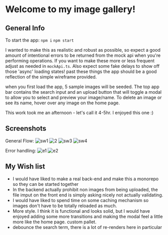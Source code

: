 # Welcome to my image gallery!

## General Info

To start the app:
`npm i`
`npm start`

I wanted to make this as realistic and robust as possible, so expect a good amount of intentional errors to be returned from the mock api when you're performing operations. If you want to make these more or less frequent adjust as needed in `mockApi.ts`. Also expect some fake delays to show off those 'async' loading states! past these things the app should be a good reflection of the simple wireframe provided.

when you first load the app, 5 sample images will be seeded. The top app bar contains the search input and an upload button that will toggle a modal to allow you to select and preview your image/name. To delete an image or see its name, hover over any image on the home page.

This work took me an afternoon - let's call it 4-5hr. I enjoyed this one :)

## Screenshots

General Flow:
![sw1](https://github.com/Matthew-Leighty/sw-react-ts/assets/67803638/544fa072-a6d0-4241-9327-6174e12e6df9)
![2](https://github.com/Matthew-Leighty/sw-react-ts/assets/67803638/2a7467a6-9099-4a50-9075-07565ecfd0f3)
![sw3](https://github.com/Matthew-Leighty/sw-react-ts/assets/67803638/e5c4f4d5-42be-4a3b-9094-4a9c9bc6db88)
![sw4](https://github.com/Matthew-Leighty/sw-react-ts/assets/67803638/dd77dda9-961d-448d-b40a-20c525363f59)

Error handling:
![e1](https://github.com/Matthew-Leighty/sw-react-ts/assets/67803638/8f233361-ec59-42fc-9814-b20215540fda)
![e2](https://github.com/Matthew-Leighty/sw-react-ts/assets/67803638/317baa52-df37-413a-9b60-2d084ba23666)

## My Wish list
- I would have liked to make a real back-end and make this a monorepo
  so they can be started together
- In the backend actually prohibit non images from being uploaded, the file imput on the front end is simply asking nicely not actually validating. 
- I would have liked to spend time on some caching
  mechanism so images don't have to be totally reloaded as much.
- More style. I think it is functional and looks solid, but I would have enjoyed adding some more transitions and making the modal feel a little more like the home page. custom pallet.
- debounce the search term, there is a lot of re-renders here in particular
